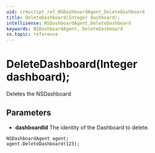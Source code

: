 ```yaml
---
uid: crmscript_ref_NSDashboardAgent_DeleteDashboard
title: DeleteDashboard(Integer dashboard);
intellisense: NSDashboardAgent.DeleteDashboard
keywords: NSDashboardAgent, DeleteDashboard
so.topic: reference
---
```


# DeleteDashboard(Integer dashboard);

Deletes the NSDashboard
 
## Parameters

* **dashboardId** The identity of the Dashboard to delete.

```crmscript
NSDashboardAgent agent;
agent.DeleteDashboard(123);
```


